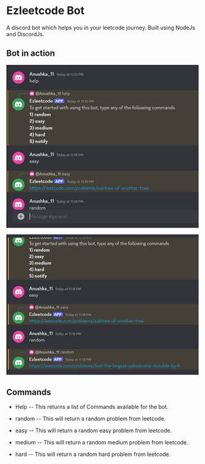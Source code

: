 
# Ezleetcode Bot

A discord bot which helps you in your leetcode journey.
Built using NodeJs and DiscordJs.

## Bot in action

![App Screenshot](assets/image%201.png)

![App Screenshot](assets/image%202.png)


## Commands

* Help -- This returns a list of Commands available for the bot.

* random -- This will return a random problem from leetcode.

* easy -- This will return a random easy problem from leetcode.

* medium -- This will return a random medium problem from leetcode.

* hard -- This will return a random hard problem from leetcode.


